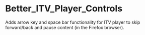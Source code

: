 # Better_ITV_Player_Controls
Adds arrow key and space bar functionality for ITV player to skip forward/back and pause content (in the Firefox browser).
